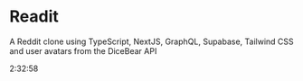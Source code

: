 # Readit

A Reddit clone using TypeScript, NextJS, GraphQL, Supabase, Tailwind CSS and user avatars from the DiceBear API

2:32:58
